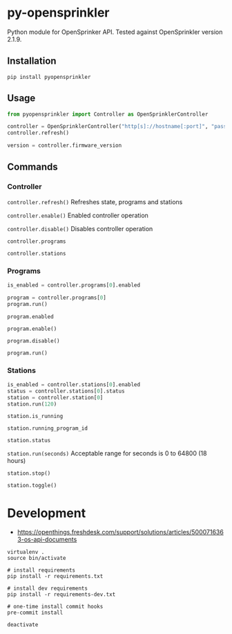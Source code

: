 # py-opensprinkler

Python module for OpenSprinker API. Tested against OpenSprinkler version 2.1.9.

## Installation

```
pip install pyopensprinkler
```

## Usage

```python
from pyopensprinkler import Controller as OpenSprinklerController

controller = OpenSprinklerController("http[s]://hostname[:port]", "password")
controller.refresh()

version = controller.firmware_version
```

## Commands

### Controller

`controller.refresh()`
Refreshes state, programs and stations

`controller.enable()`
Enabled controller operation

`controller.disable()`
Disables controller operation

`controller.programs`

`controller.stations`

### Programs

```python
is_enabled = controller.programs[0].enabled

program = controller.programs[0]
program.run()
```

`program.enabled`

`program.enable()`

`program.disable()`

`program.run()`

### Stations

```python
is_enabled = controller.stations[0].enabled
status = controller.stations[0].status
station = controller.station[0]
station.run(120)
```

`station.is_running`

`station.running_program_id`

`station.status`

`station.run(seconds)`
Acceptable range for seconds is 0 to 64800 (18 hours)

`station.stop()`

`station.toggle()`

# Development

- https://openthings.freshdesk.com/support/solutions/articles/5000716363-os-api-documents

```
virtualenv .
source bin/activate

# install requirements
pip install -r requirements.txt

# install dev requirements
pip install -r requirements-dev.txt

# one-time install commit hooks
pre-commit install

deactivate
```
